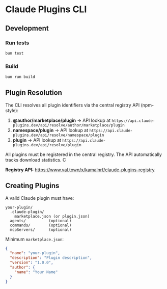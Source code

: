 # Claude Plugins CLI

## Development

### Run tests

```bash
bun test
```

### Build

```bash
bun run build
```

## Plugin Resolution

The CLI resolves all plugin identifiers via the central registry API (npm-style):

1. **@author/marketplace/plugin** → API lookup at `https://api.claude-plugins.dev/api/resolve/author/marketplace/plugin`
2. **namespace/plugin** → API lookup at `https://api.claude-plugins.dev/api/resolve/namespace/plugin`
3. **plugin** → API lookup at `https://api.claude-plugins.dev/api/resolve/plugin`

All plugins must be registered in the central registry. The API automatically tracks download statistics. C

**Registry API:** https://www.val.town/x/kamalnrf/claude-plugins-registry

## Creating Plugins

A valid Claude plugin must have:

```
your-plugin/
  .claude-plugin/
    marketplace.json (or plugin.json)
  agents/          (optional)
  commands/        (optional)
  mcpServers/      (optional)
```

Minimum `marketplace.json`:

```json
{
  "name": "your-plugin",
  "description": "Plugin description",
  "version": "1.0.0",
  "author": {
    "name": "Your Name"
  }
}
```

